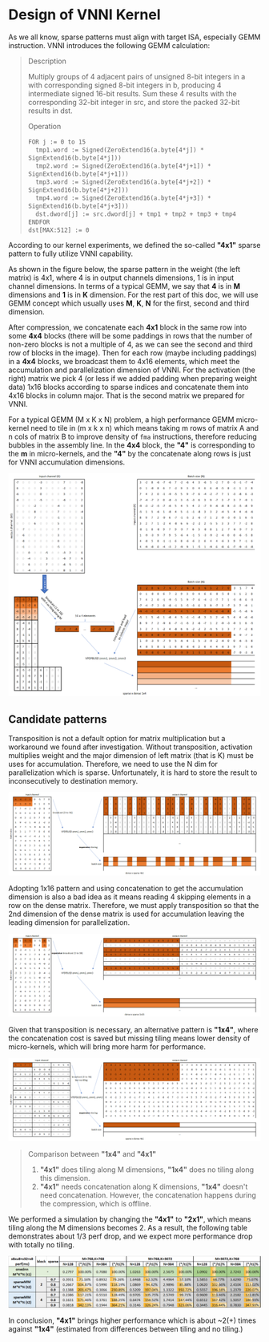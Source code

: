 # Design of VNNI Kernel

As we all know, sparse patterns must align with target ISA, especially GEMM instruction.
VNNI introduces the following GEMM calculation:

> Description
> 
> Multiply groups of 4 adjacent pairs of unsigned 8-bit integers in a with corresponding signed 8-bit integers in b, producing 4 intermediate signed 16-bit results. Sum these 4 results with the corresponding 32-bit integer in src, and store the packed 32-bit results in dst.
> 
> Operation
> 
> ```
> FOR j := 0 to 15
> 	tmp1.word := Signed(ZeroExtend16(a.byte[4*j]) * SignExtend16(b.byte[4*j]))
> 	tmp2.word := Signed(ZeroExtend16(a.byte[4*j+1]) * SignExtend16(b.byte[4*j+1]))
> 	tmp3.word := Signed(ZeroExtend16(a.byte[4*j+2]) * SignExtend16(b.byte[4*j+2]))
> 	tmp4.word := Signed(ZeroExtend16(a.byte[4*j+3]) * SignExtend16(b.byte[4*j+3]))
> 	dst.dword[j] := src.dword[j] + tmp1 + tmp2 + tmp3 + tmp4
> ENDFOR
> dst[MAX:512] := 0
> ```

According to our kernel experiments, we defined the so-called **"4x1"** sparse pattern to fully utilize VNNI capability.

As shown in the figure below, the sparse pattern in the weight (the left matrix) is 4x1, where 4 is in output channels dimensions, 1 is in input channel dimensions. In terms of a typical GEMM, we say that **4** is in **M** dimensions and **1** is in **K** dimension. For the rest part of this doc, we will use GEMM concept which usually uses **M**, **K**, **N** for the first, second and third dimension.

After compression, we concatenate each **4x1** block in the same row into some **4x4** blocks (there will be some paddings in rows that the number of non-zero blocks is not a multiple of 4, as we can see the second and third row of blocks in the image). Then for each row (maybe including paddings) in a **4x4** blocks, we broadcast them to 4x16 elements, which meet the accumulation and parallelization dimension of VNNI. For the activation (the right) matrix we pick 4 (or less if we added padding when preparing weight data) 1x16 blocks according to sparse indices and concatenate them into 4x16 blocks in column major. That is the second matrix we prepared for VNNI.

For a typical GEMM (M x K x N) problem, a high performance GEMM micro-kernel need to tile in (m x k x n) which means taking m rows of matrix A and n cols of matrix B to improve density of ```fma``` instructions, therefore reducing bubbles in the assembly line. In the **4x4** block, the **"4"** is corresponding to the **m** in micro-kernels, and the **"4"** by the concatenate along rows is just for VNNI accumulation dimensions. 

![image](../imgs/kernel_vnni_pattern_left_4x1.png)

## Candidate patterns
Transposition is not a default option for matrix multiplication but a workaround we found after investigation. Without transposition, activation multiplies weight and the major dimension of left matrix (that is K) must be uses for accumulation. Therefore, we need to use the N dim for parallelization which is sparse. Unfortunately, it is hard to store the result to inconsecutively to destination memory. 

![image](../imgs/kernel_vnni_pattern_right_4x1.png)

Adopting 1x16 pattern and using concatenation to get the accumulation dimension is also a bad idea as it means reading 4 skipping elements in a row on the dense matrix. Therefore, we must apply transposition so that the 2nd dimension of the dense matrix is used for accumulation leaving the leading dimension for parallelization.

![image](../imgs/kernel_vnni_pattern_right_1x16.png)

Given that transposition is necessary, an alternative pattern is **"1x4"**, where the concatenation cost is saved but missing tiling means lower density of micro-kernels, which will bring more harm for performance.

![image](../imgs/kernel_vnni_pattern_left_1x4.png)

> Comparison between **"1x4"** and **"4x1"**
> 1. **"4x1"** does tiling along M dimensions, **"1x4"** does no tiling along this dimension.
> 2. **"4x1"** needs concatenation along K dimensions, **"1x4"** doesn't need concatenation. However, the concatenation happens during the compression, which is offline.

We performed a simulation by changing the **"4x1"** to **"2x1"**, which means tiling along the M dimensions becomes 2. As a result, the following table demonstrates about 1/3 perf drop, and we expect more performance drop with totally no tiling.

![image](../imgs/kernel_vnni_perf.png)

In conclusion, **"4x1"** brings higher performance which is about ~2(+) times against **"1x4"** (estimated from differences between tiling and no tiling.) 
